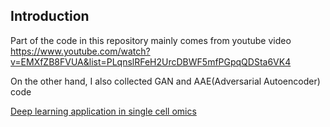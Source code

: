 ## Introduction

Part of the code in this repository mainly comes from youtube video https://www.youtube.com/watch?v=EMXfZB8FVUA&list=PLqnslRFeH2UrcDBWF5mfPGpqQDSta6VK4

On the other hand, I also collected GAN and AAE(Adversarial Autoencoder) code

[Deep learning application in single cell omics](./images/Deeplearning在单细胞组学中的应用.png)